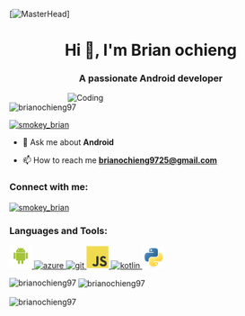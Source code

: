 [![MasterHead](https://1.bp.blogspot.com/-7A4WynwLsMw/XbBpCXG8fHI/AAAAAAAAMt4/uOa1bpLskYgrwGbllhSu2SDj_Mig8SXJQCLcBGAsYHQ/s1600/2000_600px.gif)]
<h1 align="center">Hi 👋, I'm Brian ochieng</h1>
<h3 align="center">A passionate Android developer</h3>
<img align="right" alt="Coding" width="400" src="https://imgs.search.brave.com/IAf4rGXKes4-vP0v-oHhqIQwvNCTlJRltN6QP2zHfQo/rs:fit:800:600:1/g:ce/aHR0cHM6Ly9pLnBp/bmltZy5jb20vb3Jp/Z2luYWxzL2YxL2U3/LzM0L2YxZTczNGY5/Y2FkZTg2ZmU3Mzdh/OWFhNDA0YWQ1Njc3/LmdpZg.gif">


<p align="left"> <img src="https://komarev.com/ghpvc/?username=brianochieng97&label=Profile%20views&color=0e75b6&style=flat" alt="brianochieng97" /> </p>

<p align="left"> <a href="https://twitter.com/smokey_brian" target="blank"><img src="https://img.shields.io/twitter/follow/smokey_brian?logo=twitter&style=for-the-badge" alt="smokey_brian" /></a> </p>

- 💬 Ask me about **Android**

- 📫 How to reach me **brianochieng9725@gmail.com**

<h3 align="left">Connect with me:</h3>
<p align="left">
<a href="https://twitter.com/smokey_brian" target="blank"><img align="center" src="https://raw.githubusercontent.com/rahuldkjain/github-profile-readme-generator/master/src/images/icons/Social/twitter.svg" alt="smokey_brian" height="30" width="40" /></a>
</p>

<h3 align="left">Languages and Tools:</h3>
<p align="left"> <a href="https://developer.android.com" target="_blank" rel="noreferrer"> <img src="https://raw.githubusercontent.com/devicons/devicon/master/icons/android/android-original-wordmark.svg" alt="android" width="40" height="40"/> </a> <a href="https://azure.microsoft.com/en-in/" target="_blank" rel="noreferrer"> <img src="https://www.vectorlogo.zone/logos/microsoft_azure/microsoft_azure-icon.svg" alt="azure" width="40" height="40"/> </a> <a href="https://git-scm.com/" target="_blank" rel="noreferrer"> <img src="https://www.vectorlogo.zone/logos/git-scm/git-scm-icon.svg" alt="git" width="40" height="40"/> </a> <a href="https://developer.mozilla.org/en-US/docs/Web/JavaScript" target="_blank" rel="noreferrer"> <img src="https://raw.githubusercontent.com/devicons/devicon/master/icons/javascript/javascript-original.svg" alt="javascript" width="40" height="40"/> </a> <a href="https://kotlinlang.org" target="_blank" rel="noreferrer"> <img src="https://www.vectorlogo.zone/logos/kotlinlang/kotlinlang-icon.svg" alt="kotlin" width="40" height="40"/> </a> <a href="https://www.python.org" target="_blank" rel="noreferrer"> <img src="https://raw.githubusercontent.com/devicons/devicon/master/icons/python/python-original.svg" alt="python" width="40" height="40"/> </a> </p>

<p><img align="left" src="https://github-readme-stats.vercel.app/api/top-langs?username=brianochieng97&show_icons=true&locale=en&layout=compact" alt="brianochieng97" /></p>

<p>&nbsp;<img align="center" src="https://github-readme-stats.vercel.app/api?username=brianochieng97&show_icons=true&locale=en" alt="brianochieng97" /></p>

<p><img align="center" src="https://github-readme-streak-stats.herokuapp.com/?user=brianochieng97&" alt="brianochieng97" /></p>
